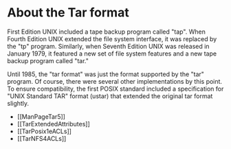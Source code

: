 # About the Tar format

First Edition UNIX included a tape backup program called "tap".
When Fourth Edition UNIX extended the file system interface, it was replaced by the "tp" program.
Similarly, when Seventh Edition UNIX was released in January 1979, it featured a new set of file system features and a new tape backup program called "tar."

Until 1985, the "tar format" was just the format supported by the "tar" program.
Of course, there were several other implementations by this point.
To ensure compatibility, the first POSIX standard included a specification for "UNIX Standard TAR" format (ustar) that extended the original tar format slightly.

* [[ManPageTar5]]
* [[TarExtendedAttributes]]
* [[TarPosix1eACLs]]
* [[TarNFS4ACLs]]